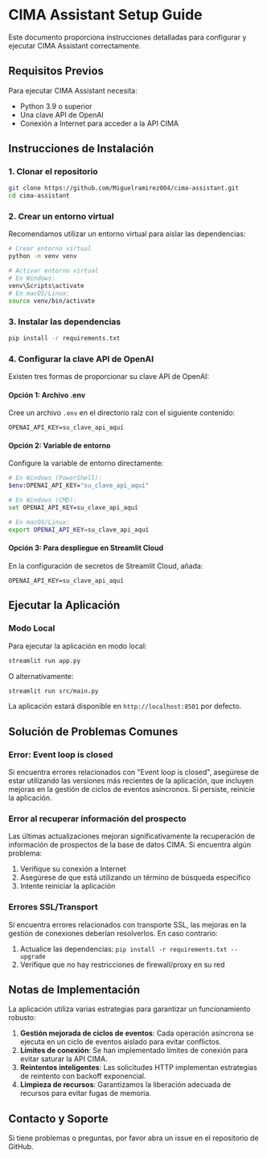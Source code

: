 # CIMA Assistant Setup Guide

Este documento proporciona instrucciones detalladas para configurar y ejecutar CIMA Assistant correctamente.

## Requisitos Previos

Para ejecutar CIMA Assistant necesita:

- Python 3.9 o superior
- Una clave API de OpenAI
- Conexión a Internet para acceder a la API CIMA

## Instrucciones de Instalación

### 1. Clonar el repositorio

```bash
git clone https://github.com/Miguelramirez004/cima-assistant.git
cd cima-assistant
```

### 2. Crear un entorno virtual

Recomendamos utilizar un entorno virtual para aislar las dependencias:

```bash
# Crear entorno virtual
python -m venv venv

# Activar entorno virtual
# En Windows:
venv\Scripts\activate
# En macOS/Linux:
source venv/bin/activate
```

### 3. Instalar las dependencias

```bash
pip install -r requirements.txt
```

### 4. Configurar la clave API de OpenAI

Existen tres formas de proporcionar su clave API de OpenAI:

#### Opción 1: Archivo .env
Cree un archivo `.env` en el directorio raíz con el siguiente contenido:

```
OPENAI_API_KEY=su_clave_api_aquí
```

#### Opción 2: Variable de entorno
Configure la variable de entorno directamente:

```bash
# En Windows (PowerShell):
$env:OPENAI_API_KEY="su_clave_api_aquí"

# En Windows (CMD):
set OPENAI_API_KEY=su_clave_api_aquí

# En macOS/Linux:
export OPENAI_API_KEY=su_clave_api_aquí
```

#### Opción 3: Para despliegue en Streamlit Cloud
En la configuración de secretos de Streamlit Cloud, añada:

```
OPENAI_API_KEY=su_clave_api_aquí
```

## Ejecutar la Aplicación

### Modo Local

Para ejecutar la aplicación en modo local:

```bash
streamlit run app.py
```

O alternativamente:

```bash
streamlit run src/main.py
```

La aplicación estará disponible en `http://localhost:8501` por defecto.

## Solución de Problemas Comunes

### Error: Event loop is closed

Si encuentra errores relacionados con "Event loop is closed", asegúrese de estar utilizando las versiones más recientes de la aplicación, que incluyen mejoras en la gestión de ciclos de eventos asíncronos. Si persiste, reinicie la aplicación.

### Error al recuperar información del prospecto

Las últimas actualizaciones mejoran significativamente la recuperación de información de prospectos de la base de datos CIMA. Si encuentra algún problema:

1. Verifique su conexión a Internet
2. Asegúrese de que está utilizando un término de búsqueda específico
3. Intente reiniciar la aplicación

### Errores SSL/Transport

Si encuentra errores relacionados con transporte SSL, las mejoras en la gestión de conexiones deberían resolverlos. En caso contrario:

1. Actualice las dependencias: `pip install -r requirements.txt --upgrade`
2. Verifique que no hay restricciones de firewall/proxy en su red

## Notas de Implementación

La aplicación utiliza varias estrategias para garantizar un funcionamiento robusto:

1. **Gestión mejorada de ciclos de eventos**: Cada operación asíncrona se ejecuta en un ciclo de eventos aislado para evitar conflictos.
2. **Límites de conexión**: Se han implementado límites de conexión para evitar saturar la API CIMA.
3. **Reintentos inteligentes**: Las solicitudes HTTP implementan estrategias de reintento con backoff exponencial.
4. **Limpieza de recursos**: Garantizamos la liberación adecuada de recursos para evitar fugas de memoria.

## Contacto y Soporte

Si tiene problemas o preguntas, por favor abra un issue en el repositorio de GitHub.